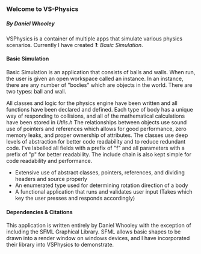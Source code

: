 ### Welcome to VS-Physics
##### By Daniel Whooley
VSPhysics is a container of multiple apps that simulate various physics scenarios.
Currently I have created ***1***: *Basic Simulation*.

#### Basic Simulation
Basic Simulation is an application that consists of balls and walls. When run, the user is given an open workspace called an instance.
In an instance, there are any number of "bodies" which are objects in the world. There are two types: ball and wall.

All classes and logic for the physics engine have been written and all functions have been declared and defined.
Each type of body has a unique way of responding to collisions, and all of the mathematical calculations have been stored in *Utils.h*
The relationships between objects use sound use of pointers and references which allows for good performance, zero memory leaks, and proper ownership of attributes.
The classes use deep levels of abstraction for better code readability and to reduce redundant code.
I've labelled all fields with a prefix of "f" and all parameters with a prefix of "p" for better readability.
The include chain is also kept simple for code readability and performance.

- Extensive use of abstract classes, pointers, references, and dividing headers and source properly
- An enumerated type used for determining rotation direction of a body
- A functional application that runs and validates user input (Takes which key the user presses and responds accordingly)

#### Dependencies & Citations
This application is written entirely by Daniel Whooley with the exception of including the SFML Graphical Library.
SFML allows basic shapes to be drawn into a render window on windows devices, and I have incorporated their library into VSPhysics to demonstrate.